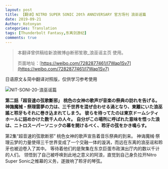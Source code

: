 ```yaml
---
layout: post
title: 【翻译】NITRO SUPER SONIC 20th ANNIVERSARY 官方场刊 浪巫谣篇
date: 2019-09-21
Author: Kotonyan
categories: Translation
tags: [Thunderbolt Fantasy,东离剑游纪]
comments: true
---
```


>本翻译曾供稿给新浪微博@断邪笙歌_浪巫谣主页 使用。
>
>页面地址：[https://weibo.com/7282877461/I7Wap1Sv7](https://weibo.com/7282877461/I7Wap1Sv7)

日语原文＆简中翻译对照版，仅供学习参考使用

![NIT-SONI-20-浪巫谣篇](https://wx4.sinaimg.cn/mw690/007WSd7vly1g76cp7xcp2j31hc0pqtdk.jpg)

**第二話「超音速の弦歌斷邪」**
  **桃色の女神の歌声が音楽の祭典の訪れを告げる。**
  **神誨魔械・祭理雲夢の力は、三千世界を混ぜ合わせる渦となり、東離にいた浪巫謠と聆牙もそれに巻き込まれてしまう。**
  **彼らを待ってたのは東京ドームシティホールに詰めかけた数千人の人々。**
  **自分がこの場所に呼ばれた意味を悟った浪は、ニトロスーパーソニックの幕を開けるべく、聆牙の弦をかき鳴らす。**

第2集“超音速的弦歌断邪”
  桃色女神的歌声宣告着音乐祭典的到来。
  神诲魔械·祭理云梦的力量使得三千世界变成了一个交融一体的漩涡，而远在东离的浪巫谣和聆牙也被迫卷入了其中。
  等待着他们的是聚集在东京巨蛋市政演出厅内的数以千计的人们。
  领悟到了自己被呼唤到此地之意义的阿浪，直觉到自己身负拉开Nitro Super Sonic之帷幕的义务，遂拨响了聆牙的琴弦。
